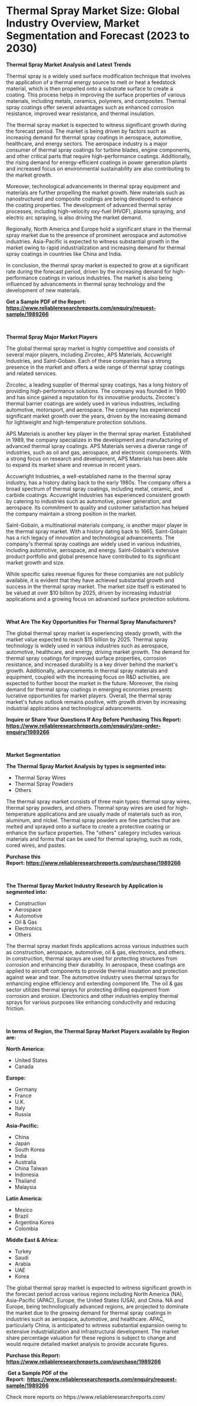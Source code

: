 <p><h1>Thermal Spray Market Size: Global Industry Overview, Market Segmentation and Forecast (2023 to 2030)</h1></p><p><strong>Thermal Spray Market Analysis and Latest Trends</strong></p>
<p><p>Thermal spray is a widely used surface modification technique that involves the application of a thermal energy source to melt or heat a feedstock material, which is then propelled onto a substrate surface to create a coating. This process helps in improving the surface properties of various materials, including metals, ceramics, polymers, and composites. Thermal spray coatings offer several advantages such as enhanced corrosion resistance, improved wear resistance, and thermal insulation.</p><p>The thermal spray market is expected to witness significant growth during the forecast period. The market is being driven by factors such as increasing demand for thermal spray coatings in aerospace, automotive, healthcare, and energy sectors. The aerospace industry is a major consumer of thermal spray coatings for turbine blades, engine components, and other critical parts that require high-performance coatings. Additionally, the rising demand for energy-efficient coatings in power generation plants and increased focus on environmental sustainability are also contributing to the market growth.</p><p>Moreover, technological advancements in thermal spray equipment and materials are further propelling the market growth. New materials such as nanostructured and composite coatings are being developed to enhance the coating properties. The development of advanced thermal spray processes, including high-velocity oxy-fuel (HVOF), plasma spraying, and electric arc spraying, is also driving the market demand.</p><p>Regionally, North America and Europe hold a significant share in the thermal spray market due to the presence of prominent aerospace and automotive industries. Asia-Pacific is expected to witness substantial growth in the market owing to rapid industrialization and increasing demand for thermal spray coatings in countries like China and India.</p><p>In conclusion, the thermal spray market is expected to grow at a significant rate during the forecast period, driven by the increasing demand for high-performance coatings in various industries. The market is also being influenced by advancements in thermal spray technology and the development of new materials.</p></p>
<p><strong>Get a Sample PDF of the Report:&nbsp; <a href="https://www.reliableresearchreports.com/enquiry/request-sample/1989266">https://www.reliableresearchreports.com/enquiry/request-sample/1989266</a></strong></p>
<p>&nbsp;</p>
<p><strong>Thermal Spray Major Market Players</strong></p>
<p><p>The global thermal spray market is highly competitive and consists of several major players, including Zircotec, APS Materials, Accuwright Industries, and Saint-Gobain. Each of these companies has a strong presence in the market and offers a wide range of thermal spray coatings and related services.</p><p>Zircotec, a leading supplier of thermal spray coatings, has a long history of providing high-performance solutions. The company was founded in 1990 and has since gained a reputation for its innovative products. Zircotec's thermal barrier coatings are widely used in various industries, including automotive, motorsport, and aerospace. The company has experienced significant market growth over the years, driven by the increasing demand for lightweight and high-temperature protection solutions.</p><p>APS Materials is another key player in the thermal spray market. Established in 1989, the company specializes in the development and manufacturing of advanced thermal spray coatings. APS Materials serves a diverse range of industries, such as oil and gas, aerospace, and electronic components. With a strong focus on research and development, APS Materials has been able to expand its market share and revenue in recent years.</p><p>Accuwright Industries, a well-established name in the thermal spray industry, has a history dating back to the early 1980s. The company offers a broad spectrum of thermal spray coatings, including metal, ceramic, and carbide coatings. Accuwright Industries has experienced consistent growth by catering to industries such as automotive, power generation, and aerospace. Its commitment to quality and customer satisfaction has helped the company maintain a strong position in the market.</p><p>Saint-Gobain, a multinational materials company, is another major player in the thermal spray market. With a history dating back to 1665, Saint-Gobain has a rich legacy of innovation and technological advancements. The company's thermal spray coatings are widely used in various industries, including automotive, aerospace, and energy. Saint-Gobain's extensive product portfolio and global presence have contributed to its significant market growth and size.</p><p>While specific sales revenue figures for these companies are not publicly available, it is evident that they have achieved substantial growth and success in the thermal spray market. The market size itself is estimated to be valued at over $10 billion by 2025, driven by increasing industrial applications and a growing focus on advanced surface protection solutions.</p></p>
<p>&nbsp;</p>
<p><strong>What Are The Key Opportunities For Thermal Spray Manufacturers?</strong></p>
<p><p>The global thermal spray market is experiencing steady growth, with the market value expected to reach $15 billion by 2025. Thermal spray technology is widely used in various industries such as aerospace, automotive, healthcare, and energy, driving market growth. The demand for thermal spray coatings for improved surface properties, corrosion resistance, and increased durability is a key driver behind the market's growth. Additionally, advancements in thermal spray materials and equipment, coupled with the increasing focus on R&D activities, are expected to further boost the market in the future. Moreover, the rising demand for thermal spray coatings in emerging economies presents lucrative opportunities for market players. Overall, the thermal spray market's future outlook remains positive, with growth driven by increasing industrial applications and technological advancements.</p></p>
<p><strong>Inquire or Share Your Questions If Any Before Purchasing This Report: <a href="https://www.reliableresearchreports.com/enquiry/pre-order-enquiry/1989266">https://www.reliableresearchreports.com/enquiry/pre-order-enquiry/1989266</a></strong></p>
<p>&nbsp;</p>
<p><strong>Market Segmentation</strong></p>
<p><strong>The Thermal Spray Market Analysis by types is segmented into:</strong></p>
<p><ul><li>Thermal Spray Wires</li><li>Thermal Spray Powders</li><li>Others</li></ul></p>
<p><p>The thermal spray market consists of three main types: thermal spray wires, thermal spray powders, and others. Thermal spray wires are used for high-temperature applications and are usually made of materials such as iron, aluminum, and nickel. Thermal spray powders are fine particles that are melted and sprayed onto a surface to create a protective coating or enhance the surface properties. The "others" category includes various materials and forms that can be used for thermal spraying, such as rods, cored wires, and pastes.</p></p>
<p><strong>Purchase this Report:&nbsp;<a href="https://www.reliableresearchreports.com/purchase/1989266">https://www.reliableresearchreports.com/purchase/1989266</a></strong></p>
<p>&nbsp;</p>
<p><strong>The Thermal Spray Market Industry Research by Application is segmented into:</strong></p>
<p><ul><li>Construction</li><li>Aerospace</li><li>Automotive</li><li>Oil & Gas</li><li>Electronics</li><li>Others</li></ul></p>
<p><p>The thermal spray market finds applications across various industries such as construction, aerospace, automotive, oil & gas, electronics, and others. In construction, thermal sprays are used for protecting structures from corrosion and enhancing their durability. In aerospace, these coatings are applied to aircraft components to provide thermal insulation and protection against wear and tear. The automotive industry uses thermal sprays for enhancing engine efficiency and extending component life. The oil & gas sector utilizes thermal sprays for protecting drilling equipment from corrosion and erosion. Electronics and other industries employ thermal sprays for various purposes like enhancing conductivity and reducing friction.</p></p>
<p>&nbsp;</p>
<p><strong>In terms of Region, the Thermal Spray Market Players available by Region are:</strong></p>
<p>
    <p> <strong> North America: </strong>
        <ul>
            <li>United States</li>
            <li>Canada</li>
        </ul>
        </p> 
    <p> <strong> Europe: </strong>
        <ul>
            <li>Germany</li>
            <li>France</li>
            <li>U.K.</li>
            <li>Italy</li>
            <li>Russia</li>
        </ul>
        </p> 
    <p> <strong> Asia-Pacific: </strong>
        <ul>
            <li>China</li>
            <li>Japan</li>
            <li>South Korea</li>
            <li>India</li>
            <li>Australia</li>
            <li>China Taiwan</li>
            <li>Indonesia</li>
            <li>Thailand</li>
            <li>Malaysia</li>
        </ul>
        </p> 
    <p> <strong> Latin America: </strong>
        <ul>
            <li>Mexico</li>
            <li>Brazil</li>
            <li>Argentina Korea</li>
            <li>Colombia</li>
        </ul>
        </p> 
    <p> <strong> Middle East & Africa: </strong>
        <ul>
            <li>Turkey</li>
            <li>Saudi</li>
            <li>Arabia</li>
            <li>UAE</li>
            <li>Korea</li>
        </ul>
    </p>
    </p>
<p><p>The global thermal spray market is expected to witness significant growth in the forecast period across various regions including North America (NA), Asia-Pacific (APAC), Europe, the United States (USA), and China. NA and Europe, being technologically advanced regions, are projected to dominate the market due to the growing demand for thermal spray coatings in industries such as aerospace, automotive, and healthcare. APAC, particularly China, is anticipated to witness substantial expansion owing to extensive industrialization and infrastructural development. The market share percentage valuation for these regions is subject to change and would require detailed market analysis to provide accurate figures.</p></p>
<p><strong>Purchase this Report: <a href="https://www.reliableresearchreports.com/purchase/1989266">https://www.reliableresearchreports.com/purchase/1989266</a></strong></p>
<p>&nbsp;<strong>Get a Sample PDF of the Report:&nbsp;&nbsp;<a href="https://www.reliableresearchreports.com/enquiry/request-sample/1989266">https://www.reliableresearchreports.com/enquiry/request-sample/1989266</a></strong></p>
<p><strong></strong></p>
<p>Check more reports on https://www.reliableresearchreports.com/</p>